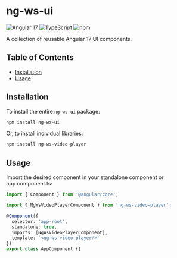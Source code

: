 # ng-ws-ui

![Angular 17](https://img.shields.io/badge/Angular%2017-DD0031?style=for-the-badge&logo=angular&logoColor=white)
![TypeScript](https://img.shields.io/badge/TypeScript-007ACC?style=for-the-badge&logo=typescript&logoColor=white)
![npm](https://img.shields.io/badge/npm-CB3837?style=for-the-badge&logo=npm&logoColor=white)

A collection of reusable Angular 17 UI components.

## Table of Contents 

- [Installation](#installation)
- [Usage](#usage) 

## Installation 

To install the entire `ng-ws-ui` package:

```bash
npm install ng-ws-ui 
```

Or, to install individual libraries:
```bash
npm install ng-ws-video-player
```

## Usage

Import the desired component in your standalone component or app.component.ts:

```typescript 
import { Component } from '@angular/core';

import { NgWsVideoPlayerComponent } from 'ng-ws-video-player';

@Component({
  selector: 'app-root',
  standalone: true,
  imports: [NgWsVideoPlayerComponent],
  template: `<ng-ws-video-player/>`
})
export class AppComponent {}
```
